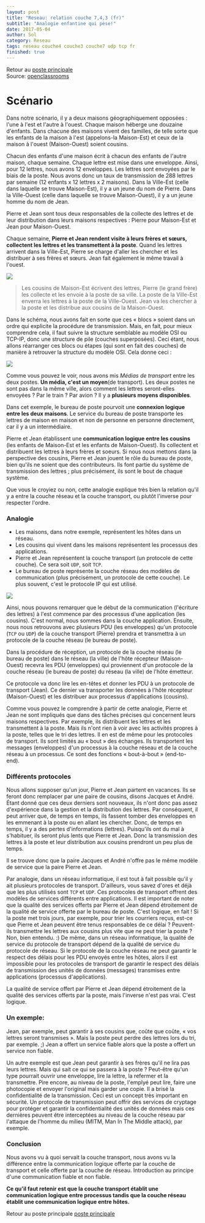 ```yaml
---
layout: post
title: "Reseau: relation couche 7,4,3 (fr)"
subtitle: "Analogie enfantine qui pèse!"
date: 2017-05-04
author: Sol
category: Reseau
tags: reseau couche4 couche3 couche7 udp tcp fr
finished: true
---
```

Retour au [poste principale](/reseau/reseau-couche4.html)  
Source: [openclassrooms](https://openclassrooms.com/courses/les-reseaux-de-zero/exploration-de-la-couche-transport-1-2-1)



# Scénario

Dans notre scénario, il y a deux maisons géographiquement opposées : l'une à l'est et l'autre à l'ouest. Chaque maison héberge une douzaine d'enfants. Dans chacune des maisons vivent des familles, de telle sorte que les enfants de la maison à l'est (appelons-la Maison-Est) et ceux de la maison à l'ouest (Maison-Ouest) soient cousins.

Chacun des enfants d'une maison écrit à chacun des enfants de l'autre maison, chaque semaine. Chaque lettre est mise dans une enveloppe. Ainsi, pour 12 lettres, nous avons 12 enveloppes. Les lettres sont envoyées par le biais de la poste. Nous avons donc un taux de transmission de 288 lettres par semaine (12 enfants x 12 lettres x 2 maisons). Dans la Ville-Est (celle dans laquelle se trouve Maison-Est), il y a un jeune du nom de Pierre. Dans la Ville-Ouest (celle dans laquelle se trouve Maison-Ouest), il y a un jeune homme du nom de Jean.

Pierre et Jean sont tous deux responsables de la collecte des lettres et de leur distribution dans leurs maisons respectives : Pierre pour Maison-Est et Jean pour Maison-Ouest.

Chaque semaine, **Pierre et Jean rendent visite à leurs frères et sœurs, collectent les lettres et les transmettent à la poste**.
Quand les lettres arrivent dans la Ville-Est, Pierre se charge d'aller les chercher et les distribuer à ses frères et sœurs. Jean fait également le même travail à l'ouest.

![](https://user.oc-static.com/files/287001_288000/287531.png)

>Les cousins de Maison-Est écrivent des lettres, Pierre (le grand frère) les collecte et les envoie à la poste de sa ville. La poste de la Ville-Est enverra les lettres à la poste de la Ville-Ouest. Jean va les chercher à la poste et les distribue aux cousins de la Maison-Ouest.

Dans le schéma, nous avons fait en sorte que ces « blocs » soient dans un ordre qui explicite la procédure de transmission. Mais, en fait, pour mieux comprendre cela, il faut suivre la structure semblable au modèle OSI ou TCP-IP, donc une structure de pile (couches superposées). Ceci étant, nous allons réarranger ces blocs ou étapes (qui sont en fait des couches) de manière à retrouver la structure du modèle OSI. Cela donne ceci :

![](https://user.oc-static.com/files/287001_288000/287533.png)

Comme vous pouvez le voir, nous avons mis _Médias de transport_ entre les deux postes. **Un média, c'est un moyen**(de transport). Les deux postes ne sont pas dans la même ville, alors comment les lettres seront-elles envoyées ? Par le train ? Par avion ? Il y a **plusieurs moyens disponibles**.

Dans cet exemple, le bureau de poste pourvoit une **connexion logique entre les deux maisons**. Le service du bureau de poste transporte les lettres de maison en maison et non de personne en personne directement, car il y a un intermédiaire.

Pierre et Jean établissent une **communication logique entre les cousins** (les enfants de Maison-Est et les enfants de Maison-Ouest). Ils collectent et distribuent les lettres à leurs frères et soeurs. Si nous nous mettons dans la perspective des cousins, Pierre et Jean jouent le rôle du bureau de poste, bien qu'ils ne soient que des contributeurs. Ils font partie du système de transmission des lettres ; plus précisément, ils sont le bout de chaque système.

Que vous le croyiez ou non, cette analogie explique très bien la relation qu'il y a entre la couche réseau et la couche transport, ou plutôt l'inverse pour respecter l'ordre.

### Analogie

* Les maisons, dans notre exemple, représentent les hôtes dans un réseau.
* Les cousins qui vivent dans les maisons représentent les processus des applications.
* Pierre et Jean représentent la couche transport (un protocole de cette couche). Ce sera soit `UDP`, soit `TCP`.
* Le bureau de poste représente la couche réseau des modèles de communication (plus précisément, un protocole de cette couche). Le plus souvent, c'est le protocole IP qui est utilisé.

![](https://user.oc-static.com/files/287001_288000/287532.png)

Ainsi, nous pouvons remarquer que le début de la communication (l'écriture des lettres) à l'est commence par des processus d'une application (les cousins). C'est normal, nous sommes dans la couche application. Ensuite, nous nous retrouvons avec plusieurs PDU (les enveloppes) qu'un protocole (`TCP` ou `UDP`) de la couche transport (Pierre) prendra et transmettra à un protocole de la couche réseau (le bureau de poste).

Dans la procédure de réception, un protocole de la couche réseau (le bureau de poste) dans le réseau (la ville) de l'hôte récepteur (Maison-Ouest) recevra les PDU (enveloppes) qui proviennent d'un protocole de la couche réseau (le bureau de poste) du réseau (la ville) de l'hôte émetteur.

Ce protocole va donc lire les en-têtes et donner les PDU à un protocole de transport (Jean). Ce dernier va transporter les données à l'hôte récepteur (Maison-Ouest) et les distribuer aux processus d'applications (cousins).

Comme vous pouvez le comprendre à partir de cette analogie, Pierre et Jean ne sont impliqués que dans des tâches précises qui concernent leurs maisons respectives. Par exemple, ils distribuent les lettres et les transmettent à la poste. Mais ils n'ont rien à voir avec les activités propres à la poste, telles que le tri des lettres. Il en est de même pour les protocoles de transport. Ils sont limités au « bout » des échanges. Ils transportent les messages (enveloppes) d'un processus à la couche réseau et de la couche réseau à un processus. Ce sont des fonctions « bout-à-bout » (end-to-end).

### Différents protocoles

Nous allons supposer qu'un jour, Pierre et Jean partent en vacances. Ils se feront donc remplacer par une paire de cousins, disons Jacques et André. Étant donné que ces deux derniers sont nouveaux, ils n'ont donc pas assez d'expérience dans la gestion et la distribution des lettres. Par conséquent, il peut arriver que, de temps en temps, ils fassent tomber des enveloppes en les emmenant à la poste ou en allant les chercher. Donc, de temps en temps, il y a des pertes d'informations (lettres). Puisqu'ils ont du mal à s'habituer, ils seront plus lents que Pierre et Jean. Donc la transmission des lettres à la poste et leur distribution aux cousins prendront un peu plus de temps.

Il se trouve donc que la paire Jacques et André n'offre pas le même modèle de service que la paire Pierre et Jean.

Par analogie, dans un réseau informatique, il est tout à fait possible qu'il y ait plusieurs protocoles de transport. D'ailleurs, vous savez d'ores et déjà que les plus utilisés sont `TCP` et `UDP`. Ces protocoles de transport offrent des modèles de services différents entre applications. Il est important de noter que la qualité des services offerts par Pierre et Jean dépend étroitement de la qualité de service offerte par le bureau de poste. C'est logique, en fait !
Si la poste met trois jours, par exemple, pour trier les courriers reçus, est-ce que Pierre et Jean peuvent être tenus responsables de ce délai ? Peuvent-ils transmettre les lettres aux cousins plus vite que ne peut trier la poste ? Non, bien entendu. :) 
De même, dans un réseau informatique, la qualité de service du protocole de transport dépend de la qualité de service du protocole de réseau. Si le protocole de la couche réseau ne peut garantir le respect des délais pour les PDU envoyés entre les hôtes, alors il est impossible pour les protocoles de transport de garantir le respect des délais de transmission des unités de données (messages) transmises entre applications (processus d'applications).

La qualité de service offert par Pierre et Jean dépend étroitement de la qualité des services offerts par la poste, mais l'inverse n'est pas vrai. C'est logique.

### Un exemple:

Jean, par exemple, peut garantir à ses cousins que, coûte que coûte, « vos lettres seront transmises ». Mais la poste peut perdre des lettres lors du tri, par exemple. ;) Jean a offert un service fiable alors que la poste a offert un service non fiable. 

Un autre exemple est que Jean peut garantir à ses frères qu'il ne lira pas leurs lettres. Mais qui sait ce qui se passera à la poste ? Peut-être qu'un type pourrait ouvrir une enveloppe, lire la lettre, la refermer et la transmettre. Pire encore, au niveau de la poste, l'emplyé peut lire, faire une photocopie et envoyer l'original mais garder une copie. Il a brisé la confidentialité de la transmission. Ceci est un concept très important en sécurité. Un protocole de transmission peut offrir des services de cryptage pour protéger et garantir la confidentialité des unités de données mais ces dernières peuvent être interceptées au niveau de la couche réseau par l'attaque de l'homme du milieu (MITM, Man In The Middle attack), par exemple.

### Conclusion

Nous avons vu à quoi servait la couche transport, nous avons vu la différence entre la communication logique offerte par la couche de transport et celle offerte par la couche de réseau. Introduction au principe d'une communication fiable et non fiable.

**Ce qu'il faut retenir est que la couche transport établit une communication logique entre processus tandis que la couche réseau établit une communication logique entre hôtes.**

Retour au poste principale [poste principale](/reseau/reseau-couche4.html)  